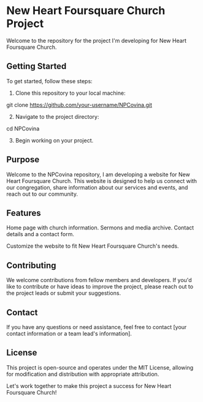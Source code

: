 # New Heart Foursquare Church Project

Welcome to the repository for the project I'm developing for New Heart Foursquare Church.

## Getting Started

To get started, follow these steps:

1. Clone this repository to your local machine:

git clone https://github.com/your-username/NPCovina.git

2. Navigate to the project directory:

cd NPCovina

3. Begin working on your project.

## Purpose

Welcome to the NPCovina repository, I am developing a website for New Heart Foursquare Church. This website is designed to help us connect with our congregation, share information about our services and events, and reach out to our community.

## Features
Home page with church information.
Sermons and media archive.
Contact details and a contact form.

Customize the website to fit New Heart Foursquare Church's needs.

## Contributing

We welcome contributions from fellow members and developers. If you'd like to contribute or have ideas to improve the project, please reach out to the project leads or submit your suggestions.

## Contact

If you have any questions or need assistance, feel free to contact [your contact information or a team lead's information].

## License

This project is open-source and operates under the MIT License, allowing for modification and distribution with appropriate attribution.

Let's work together to make this project a success for New Heart Foursquare Church!
